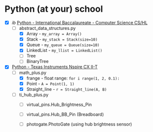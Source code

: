 # Python (at your) school


- [x] *ib* [Python - International Baccalaureate - Computer Science CS/HL](ib)
  - [ ] abstract_data_structures.py
    - [x] Array - ```my_array = Array()```
    - [x] Stack - ```my_stack = Stack(size=10)```
    - [x] Queue - ```my_queue = Queue(size=10)```
    - [x] LinkedList - ```my_llist = LinkedList()```
    - [ ] Tree
    - [ ] BinaryTree

- [x] [Python - Texas Instruments Nspire CX II-T](ti)
  - [ ] math_plus.py
    - [x] frange - float range: ```for i range(1, 2, 0.1):```
    - [x] Point - ```A = Point(1, 1)```
    - [x] Straight_line - ```r = Straight_line(A, B)```
  - [ ] ti_hub_plus.py
    - [ ] virtual_pins.Hub_Brightness_Pin
    - [ ] virtual_pins.Hub_BB_Pin (Breadboard)
    - [ ] photogate.PhotoGate (using hub brightness sensor)
  
